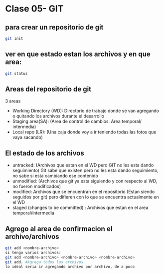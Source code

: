 # Clase 05- GIT

## para crear un repositorio de git

```sh
git init
```

## ver en que estado estan los archivos y en que area:

```sh
git status
```

## Areas del repositorio de git

3 areas
* Working Directory (WD): Directorio de trabajo donde se van agregando o quitando los archivos durante el desarrollo
* Staging area(SA): (Area de control de cambios. Area temporal/ intermedia)  
* Local repo (LR): (Una caja donde voy a ir teniendo todas las fotos que vaya sacando)

## El estado de los archivos

* untracked: (Archivos que estan en el WD pero GIT no les esta dando seguimiento) 
Git sabe que existen pero no les esta dando seguimiento, no sabe si esta cambiando ese contenido
* unmodified: (Archivos que git ya esta siguiendo y con respecto al WD, no fueron modificados)
* modified: Archivos que se encuentran en el repositorio (Estan siendo seguidos por git) pero 
difieren con lo que se encuentra actualmente en el WD  
* staged (changes to be committed) : Archivos que estan en el area temporal/intermedia

## Agrego al area de confirmacion el archivo/archivos

```sh
git add <nombre-archivo>
si tengo varios archivos:
git add <nombre-archivo> <nombre-archivo> <nombre-archivo>
git add. #Agrega todos los archivos.
lo ideal seria ir agregando archivo por archivo, de a poco   
```
